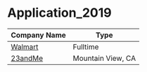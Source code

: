 # Application_2019
<!-- BEGIN DATA -->
| Company Name | Type |
| --- | --- |
| [Walmart](https://sjobs.brassring.com/TGnewUI/Search/home/HomeWithPreLoad?PageType=JobDetails&noback=0&partnerid=25222&siteid=5022&jobid=1114560&codes=Linkedin&utm_source=Linkedin&utm_campaign=Walmart&utm_medium=AppFeeder&utm_term=Walmart%2Bsoftware_development_and_engineering&utm_content=Software_Development_and_Engineering#jobDetails=1114560_5022) | Fulltime |
| [23andMe](https://www.23andme.com/careers/) | Mountain View, CA |

